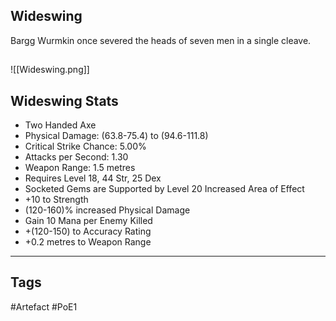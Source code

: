 ## Wideswing
Bargg Wurmkin once severed the heads
of seven men in a single cleave.
##
![[Wideswing.png]]
## Wideswing Stats
- Two Handed Axe
- Physical Damage: (63.8-75.4) to (94.6-111.8)
- Critical Strike Chance: 5.00%
- Attacks per Second: 1.30
- Weapon Range: 1.5 metres
- Requires Level 18, 44 Str, 25 Dex
- Socketed Gems are Supported by Level 20 Increased Area of Effect
- +10 to Strength
- (120-160)% increased Physical Damage
- Gain 10 Mana per Enemy Killed
- +(120-150) to Accuracy Rating
- +0.2 metres to Weapon Range


---
## Tags
#Artefact
#PoE1